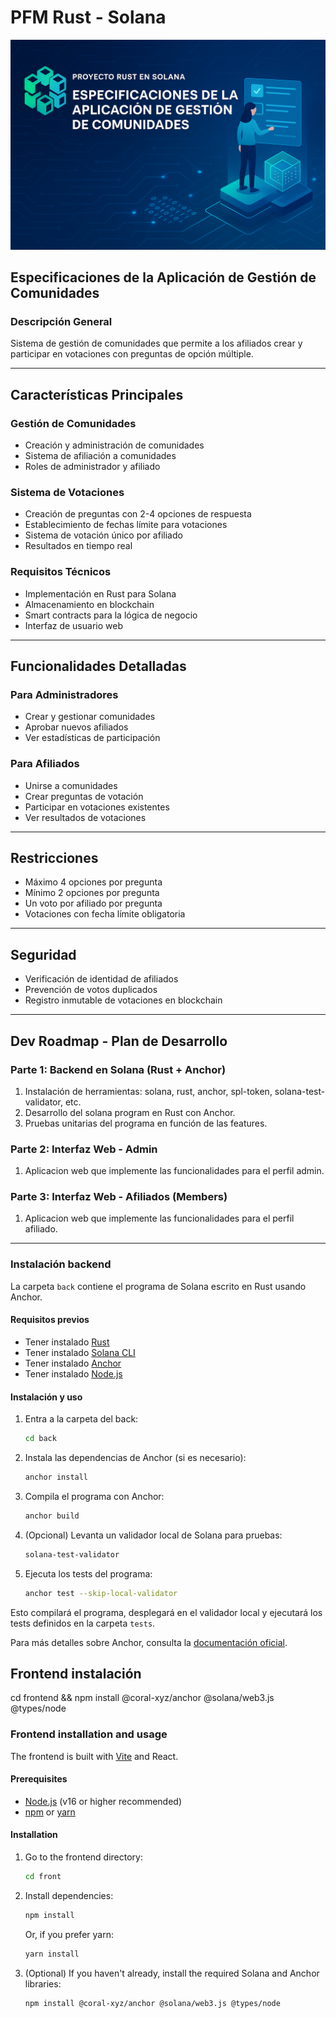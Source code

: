 # PFM Rust - Solana
![Proyecto Rust Solana](https://raw.githubusercontent.com/codecrypto-academy/rust-proyecto/refs/heads/assets/images/pfm-web3-rust.png)

## Especificaciones de la Aplicación de Gestión de Comunidades

### Descripción General
Sistema de gestión de comunidades que permite a los afiliados crear y participar en votaciones con preguntas de opción múltiple.

---
## Características Principales

### Gestión de Comunidades
- Creación y administración de comunidades
- Sistema de afiliación a comunidades
- Roles de administrador y afiliado

### Sistema de Votaciones
- Creación de preguntas con 2-4 opciones de respuesta
- Establecimiento de fechas límite para votaciones
- Sistema de votación único por afiliado
- Resultados en tiempo real

### Requisitos Técnicos
- Implementación en Rust para Solana
- Almacenamiento en blockchain
- Smart contracts para la lógica de negocio
- Interfaz de usuario web

---
## Funcionalidades Detalladas

### Para Administradores
- Crear y gestionar comunidades
- Aprobar nuevos afiliados
- Ver estadísticas de participación

### Para Afiliados
- Unirse a comunidades
- Crear preguntas de votación
- Participar en votaciones existentes
- Ver resultados de votaciones

---
## Restricciones
- Máximo 4 opciones por pregunta
- Mínimo 2 opciones por pregunta
- Un voto por afiliado por pregunta
- Votaciones con fecha límite obligatoria

---
## Seguridad
- Verificación de identidad de afiliados
- Prevención de votos duplicados
- Registro inmutable de votaciones en blockchain

---
## Dev Roadmap - Plan de Desarrollo
### Parte 1: Backend en Solana (Rust + Anchor)
 1. Instalación de herramientas: solana, rust, anchor, spl-token, solana-test-validator, etc.
 2. Desarrollo del solana program en Rust con Anchor.
 3. Pruebas unitarias del programa en función de las features.

### Parte 2: Interfaz Web - Admin
1. Aplicacion web que implemente las funcionalidades para el perfil admin.

### Parte 3: Interfaz Web - Afiliados (Members)
1. Aplicacion web que implemente las funcionalidades para el perfil afiliado.

---

### Instalación backend

La carpeta `back` contiene el programa de Solana escrito en Rust usando Anchor.

#### Requisitos previos

- Tener instalado [Rust](https://www.rust-lang.org/tools/install)
- Tener instalado [Solana CLI](https://docs.solana.com/cli/install-solana-cli-tools)
- Tener instalado [Anchor](https://book.anchor-lang.com/getting_started/installation.html)
- Tener instalado [Node.js](https://nodejs.org/)

#### Instalación y uso

1. Entra a la carpeta del back:
   ```bash
   cd back
   ```

2. Instala las dependencias de Anchor (si es necesario):
   ```bash
   anchor install
   ```

3. Compila el programa con Anchor:
   ```bash
   anchor build
   ```

4. (Opcional) Levanta un validador local de Solana para pruebas:
   ```bash
   solana-test-validator
   ```

5. Ejecuta los tests del programa:
   ```bash
   anchor test --skip-local-validator 
   ```

Esto compilará el programa, desplegará en el validador local y ejecutará los tests definidos en la carpeta `tests`.

Para más detalles sobre Anchor, consulta la [documentación oficial](https://book.anchor-lang.com/).


## Frontend instalación
cd frontend && npm install @coral-xyz/anchor @solana/web3.js @types/node
### Frontend installation and usage

The frontend is built with [Vite](https://vitejs.dev/) and React.

#### Prerequisites

- [Node.js](https://nodejs.org/) (v16 or higher recommended)
- [npm](https://www.npmjs.com/) or [yarn](https://yarnpkg.com/)

#### Installation

1. Go to the frontend directory:
   ```bash
   cd front
   ```

2. Install dependencies:
   ```bash
   npm install
   ```
   Or, if you prefer yarn:
   ```bash
   yarn install
   ```

3. (Optional) If you haven't already, install the required Solana and Anchor libraries:
   ```bash
   npm install @coral-xyz/anchor @solana/web3.js @types/node
   ```








